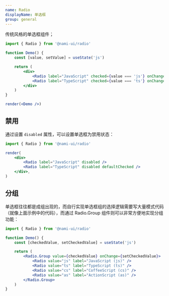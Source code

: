 ```yaml
---
name: Radio
displayName: 单选框
group: general
---
```


传统风格的单选框组件；

```jsx
import { Radio } from '@nami-ui/radio'

function Demo() {
    const [value, setValue] = useState('js')

    return (
        <div>
            <Radio label="JavaScript" checked={value === 'js'} onChange={() => setValue('js')} />
            <Radio label="TypeScript" checked={value === 'ts'} onChange={() => setValue('ts')} />
        </div>
    )
}

render(<Demo />)
```

## 禁用

通过设置 `disabled` 属性，可以设置单选框为禁用状态：

```jsx
import { Radio } from '@nami-ui/radio'

render(
    <div>
        <Radio label="JavaScript" disabled />
        <Radio label="TypeScript" disabled defaultChecked />
    </div>,
)
```

## 分组

单选框往往都是成组出现的，而自行实现单选框组的选择逻辑需要写大量模式代码（就像上面示例中的代码），而通过 Radio.Group 组件则可以非常方便地实现分组功能：

```jsx
import { Radio } from '@nami-ui/radio'

function Demo() {
    const [checkedValue, setCheckedValue] = useState('js')

    return (
        <Radio.Group value={checkedValue} onChange={setCheckedValue}>
            <Radio value="js" label="JavaScript (js)" />
            <Radio value="ts" label="TypeScript (ts)" />
            <Radio value="cs" label="CoffeeScript (cs)" />
            <Radio value="as" label="ActionScript (as)" />
        </Radio.Group>
    )
}
```

